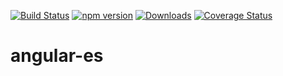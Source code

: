 [![Build Status](https://travis-ci.org/mbutsykin/angular-es.svg?branch=dev)](https://travis-ci.org/mbutsykin/angular-es)
[![npm version](https://badge.fury.io/js/angular-es.svg)](https://badge.fury.io/js/angular-es)
[![Downloads](https://img.shields.io/npm/dm/angular-es.svg)](https://npmjs.org/package/angular-es)
[![Coverage Status](https://coveralls.io/repos/github/mbutsykin/angular-es/badge.svg?branch=dev)](https://coveralls.io/github/mbutsykin/angular-es?branch=dev)
# angular-es
